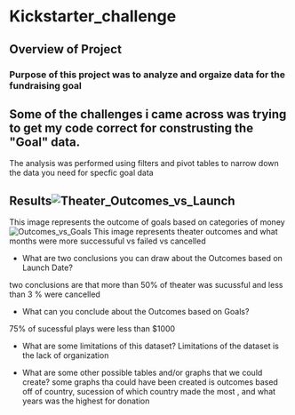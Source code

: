 # Kickstarter_challenge

## Overview of Project

### Purpose of this project was to analyze and orgaize data for the fundraising goal

## Some of the challenges i came across was trying to get my code correct for construsting the "Goal" data. 
The analysis was performed using filters and pivot tables to narrow down the data you need for specfic goal data

## Results![Theater_Outcomes_vs_Launch](https://user-images.githubusercontent.com/89805399/138622363-c047c5c5-942d-4ec8-9048-9fbc341e5c78.png)
This image represents the outcome of goals based on categories of money
![Outcomes_vs_Goals](https://user-images.githubusercontent.com/89805399/138622364-0fabc6c9-7ba3-4347-96c0-fba900078a44.png)
This image represents theater outcomes and what months were more successuful vs failed vs cancelled




- What are two conclusions you can draw about the Outcomes based on Launch Date?

two conclusions are that more than 50% of theater was sucussful and less than 3 % were cancelled

- What can you conclude about the Outcomes based on Goals?

75% of sucessful plays were less than $1000

- What are some limitations of this dataset?
Limitations of the dataset is the lack of organization  

- What are some other possible tables and/or graphs that we could create?
some graphs tha could have been created is outcomes based off of country, sucession of which country made the most , and what years was the highest for donation
